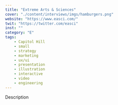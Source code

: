 ```yaml
---
title: "Extreme Arts & Sciences"
cover: "./content/interviews/imgs/hamburgers.png"
website: "https://www.easci.com/"
twit: "https://twitter.com/easci"
inst: ""
category: "E"
tags:
    - Capitol Hill
    - small
    - strategy
    - marketing
    - ux/ui
    - presentation
    - illustration
    - interactive
    - video
    - engineering
---
```


Description
